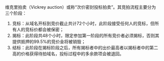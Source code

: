 维克里拍卖（Vickrey auction）或称“次价密封投标拍卖”。其竞拍流程主要分为三个阶段：
1) 竞标：从域名开标到竞价截止共计72个小时，此阶段接受任何人的竞标，但所有人的竞标价都会被保密；
2) 揭标：此阶段共48个小时，限定参加第一阶段的所有竞价者必须揭标，否则其提供抵押的99.5%的竞价金将被销毁；
3) 结标：此阶段在揭标阶段之后，所有揭标者中的出价最高者以揭标者中的第二高的价格获得待拍域名，投标过程中的多余款项会被退回。

